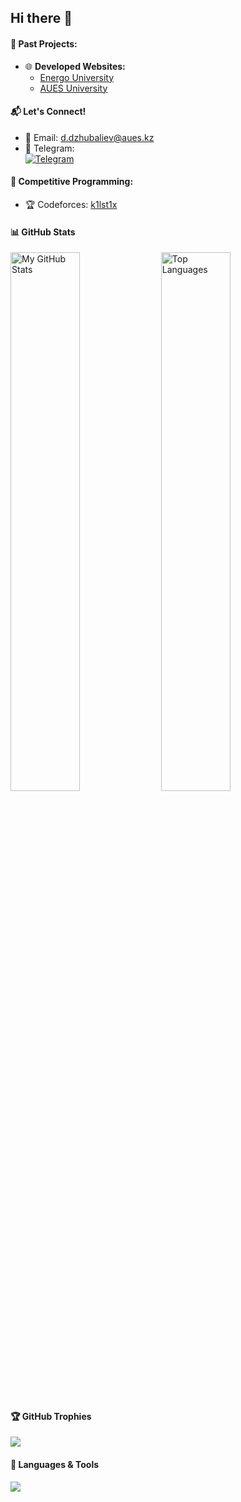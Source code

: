 ## Hi there 👋

#### 💼 Past Projects:
- 🌐 **Developed Websites:**  
  - [Energo University](https://energo.university)  
  - [AUES University](https://aues.edu.kz)  

#### 📬 Let's Connect!
- 📧 Email: d.dzhubaliev@aues.kz  
- 💬 Telegram:  
  <a href="https://t.me/inflorescenc" target="_blank">
    <img src="https://img.shields.io/badge/Telegram-26A5E4?style=for-the-badge&logo=telegram&logoColor=white" alt="Telegram">
  </a>  

#### 🎯 Competitive Programming:
- 🏆 Codeforces: [k1lst1x](https://codeforces.com/profile/k1lst1x)


#### 📊 GitHub Stats
<img alt="My GitHub Stats" width="47%" src="https://github-readme-stats.vercel.app/api?username=k1lst1x&show_icons=true&theme=dark"/>
<img alt="Top Languages" width="47%" src="https://github-readme-stats.vercel.app/api/top-langs/?username=k1lst1x&layout=compact&theme=dark"/>

#### 🏆 GitHub Trophies
<img src="https://github-profile-trophy.vercel.app/?username=k1lst1x&theme=darkhub&no-bg=true&no-frame=true" />

#### 🔧 Languages & Tools
<p align="left">
  <img src="https://skillicons.dev/icons?i=python,django,html,css,js,bootstrap,mysql,postgres,git,linux,nginx,sqlite,flask,github" />
</p>

